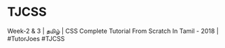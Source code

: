 # TJCSS
Week-2 &amp; 3 | தமிழ் | CSS Complete Tutorial From Scratch In Tamil - 2018 | #TutorJoes #TJCSS
